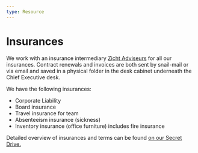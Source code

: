 ```yaml
---
type: Resource
---
```


# Insurances

We work with an insurance intermediary [Zicht Adviseurs](https://www.zichtadviseurs.nl/zakelijk) for all our insurances. Contract renewals and invoices are both sent by snail-mail or via email and saved in a physical folder in the desk cabinet underneath the Chief Executive desk.

We have the following insurances:

* Corporate Liability
* Board insurance
* Travel insurance for team
* Absenteeism insurance (sickness)
* Inventory insurance (office furniture) includes fire insurance

Detailed overview of insurances and terms can be found [on our Secret Drive.](https://drive.google.com/drive/folders/1xbO--Pjr5CFDKTbaFiMS8A_SpEAIS06A)
